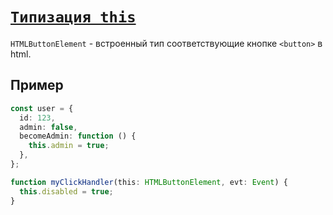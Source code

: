 # [`Типизация this`](../index.md/#ооп)

`HTMLButtonElement` - встроенный тип соответствующие кнопке `<button>` в html.

## Пример

```ts
const user = {
  id: 123,
  admin: false,
  becomeAdmin: function () {
    this.admin = true;
  },
};

function myClickHandler(this: HTMLButtonElement, evt: Event) {
  this.disabled = true;
}
```
